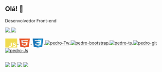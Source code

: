 ## Olá! 👋
Desenvolvedor Front-end
 <div>
  <a href="https://github.com/Pedro62669">
  <img height="180em" src="https://github-readme-stats.vercel.app/api?username=Pedro62669&show_icons=true&theme=dark&include_all_commits=true&count_private=true"/>
  <img height="180em" src="https://github-readme-stats.vercel.app/api/top-langs/?username=Pedro62669&layout=compact&langs_count=7&theme=dark"/>
</div>
<div style="display: inline_block"><br>
  <img align="center" alt="pedro-Js" height="30" width="40" src="https://raw.githubusercontent.com/devicons/devicon/master/icons/javascript/javascript-plain.svg">
 <img align="center" alt="pedro-HTML" height="30" width="40" src="https://raw.githubusercontent.com/devicons/devicon/master/icons/html5/html5-original.svg">
  <img align="center" alt="pedro-CSS" height="30" width="40" src="https://raw.githubusercontent.com/devicons/devicon/master/icons/css3/css3-original.svg">
  <img align="center" alt="pedro-Tw" height="30" width="40" src="https://icon.icepanel.io/Technology/svg/Tailwind-CSS.svg">
    <img align="center" alt="pedro-bootstrap" height="30" width="40" src="https://cdn.jsdelivr.net/gh/devicons/devicon/icons/bootstrap/bootstrap-original.svg">
 <img align="center" alt="pedro-ts" height="30" width="40" src="https://cdn.jsdelivr.net/gh/devicons/devicon/icons/typescript/typescript-plain.svg">
  <img align="center" alt="pedro-git" height="30" width="40" src="https://cdn.jsdelivr.net/gh/devicons/devicon/icons/git/git-original.svg">
 <img align="center" alt="pedro-Js" height="30" width="40" src="https://raw.githubusercontent.com/devicons/devicon/master/icons/hack/hack-original.svg">
</div>
  
  ##
 
<div> 
  <a href="https://www.instagram.com/o_predokkkj/" target="_blank"><img src="https://img.shields.io/badge/-Instagram-%23E4405F?style=for-the-badge&logo=instagram&logoColor=white" target="_blank"></a>
 <a href="https://discord.com/users/398961797358419971" target="_blank"><img src="https://img.shields.io/badge/Discord-7289DA?style=for-the-badge&logo=discord&logoColor=white" target="_blank"></a> 
  <a href = "mailto:pedrohenrique62669@gmail.com" target="_blank"><img src="https://img.shields.io/badge/-Gmail-%23333?style=for-the-badge&logo=gmail&logoColor=white" target="_blank"></a>
  <a href="https://www.linkedin.com/in/pedro-domingues-6b8789194/" target="_blank"><img src="https://img.shields.io/badge/-LinkedIn-%230077B5?style=for-the-badge&logo=linkedin&logoColor=white" target="_blank"></a> 
</div>
